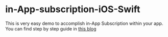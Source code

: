 # in-App-subscription-iOS-Swift
This is very easy demo to accomplish in-App Subscription within your app. You can find step by step guide in [this blog](https://www.logisticinfotech.com/blog/ios-swift-in-app-subscription-with-receipt-validation/)

